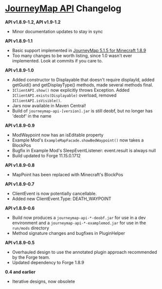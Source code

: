 [JourneyMap API](https://bitbucket.org/TeamJM/journeymap-api) Changelog
======================================================

**API v1.8.9-1.2, API v1.9-1.2**
* Minor documentation updates to stay in sync

**API v1.8.9-1.1**

* Basic support implemented in [JourneyMap 5.1.5 for Minecraft 1.8.9](http://minecraft.curseforge.com/projects/journeymap-32274/files/2285371)
* Too many changes to be worth listing, since 1.0 wasn't ever implemented. Look at commits if you care to.

**API v1.8.9-1.0**

* Added constructor to Displayable that doesn't require displayId, added getGuid() and getDisplayType() methods, made several methods final.
* `IClientAPI.show()` now explicitly throws Exception. Added `IClientAPI.exists(Displayable)` overload, removed `IClientAPI.isVisible()`.
* Jars now available in Maven Central!
* Build of `journeymap-api-[version].jar` is still deobf, but no longer has 'deobf' in the name

**API v1.8.9-0.9**

* ModWaypoint now has an isEditable property
* Example Mod's `ExampleMapFacade.showBedWaypoint()` now takes a BlockPos
* Bugfix in Example Mod's SleepEventListener: event.result is always null
* Build updated to Forge 11.15.0.1712

**API v1.8.9-0.8**

* MapPoint has been replaced with Minecraft's BlockPos

**API v1.8.9-0.7**

* ClientEvent is now potentially cancellable.
* Added new ClientEvent.Type: DEATH_WAYPOINT

**API v1.8.9-0.6**

* Build now produces a `journeymap-api-*-deobf.jar` for use in a dev environment and a `journeymap-api-*-examplemod.jar` for use in the `run/mods` directory
* Method signature changes and bugfixes in PluginHelper

**API v1.8.9-0.5**

* Overhauled design to use the annotated plugin approach recommended by the Forge team.
* Updated dependency to Forge 1.8.9

**0.4 and earlier**

* Iterative designs, now obsolete